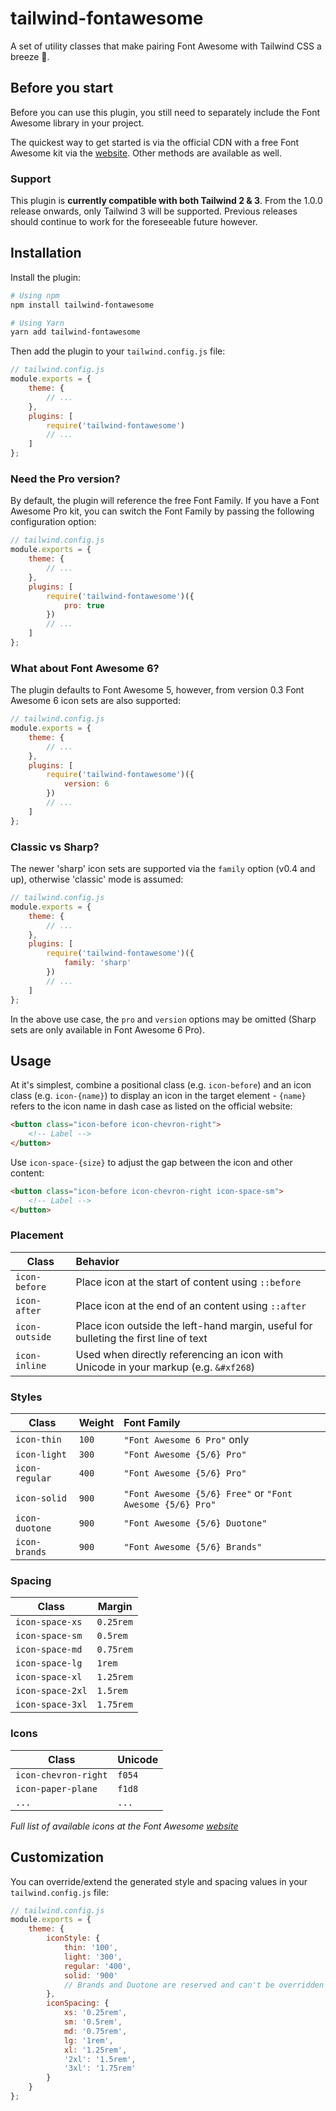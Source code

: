 # tailwind-fontawesome

A set of utility classes that make pairing Font Awesome with Tailwind CSS a breeze 💨.

## Before you start

Before you can use this plugin, you still need to separately include the Font Awesome library in
your project.

The quickest way to get started is via the official CDN with a free Font Awesome kit via the
[website](https://fontawesome.com/start). Other methods are available as well.

### Support

This plugin is **currently compatible with both Tailwind 2 & 3**. From the 1.0.0 release onwards,
only Tailwind 3 will be supported. Previous releases should continue to work for the foreseeable
future however.

## Installation

Install the plugin:

```sh
# Using npm
npm install tailwind-fontawesome

# Using Yarn
yarn add tailwind-fontawesome
```

Then add the plugin to your `tailwind.config.js` file:

```js
// tailwind.config.js
module.exports = {
    theme: {
        // ...
    },
    plugins: [
        require('tailwind-fontawesome')
        // ...
    ]
};
```

### Need the Pro version?

By default, the plugin will reference the free Font Family. If you have a Font Awesome Pro kit, you
can switch the Font Family by passing the following configuration option:

```js
// tailwind.config.js
module.exports = {
    theme: {
        // ...
    },
    plugins: [
        require('tailwind-fontawesome')({
            pro: true
        })
        // ...
    ]
};
```

### What about Font Awesome 6?

The plugin defaults to Font Awesome 5, however, from version 0.3 Font Awesome 6 icon sets are also
supported:

```js
// tailwind.config.js
module.exports = {
    theme: {
        // ...
    },
    plugins: [
        require('tailwind-fontawesome')({
            version: 6
        })
        // ...
    ]
};
```

### Classic vs Sharp?

The newer 'sharp' icon sets are supported via the `family` option (v0.4 and up), otherwise 'classic'
mode is assumed:

```js
// tailwind.config.js
module.exports = {
    theme: {
        // ...
    },
    plugins: [
        require('tailwind-fontawesome')({
            family: 'sharp'
        })
        // ...
    ]
};
```

In the above use case, the `pro` and `version` options may be omitted (Sharp sets are only available
in Font Awesome 6 Pro).

## Usage

At it's simplest, combine a positional class (e.g. `icon-before`) and an icon class (e.g.
`icon-{name}`) to display an icon in the target element - `{name}` refers to the icon name in dash
case as listed on the official website:

```html
<button class="icon-before icon-chevron-right">
    <!-- Label -->
</button>
```

Use `icon-space-{size}` to adjust the gap between the icon and other content:

```html
<button class="icon-before icon-chevron-right icon-space-sm">
    <!-- Label -->
</button>
```

### Placement

| Class          | Behavior                                                                             |
| -------------- | :----------------------------------------------------------------------------------- |
| `icon-before`  | Place icon at the start of content using `::before`                                  |
| `icon-after`   | Place icon at the end of an content using `::after`                                  |
| `icon-outside` | Place icon outside the left-hand margin, useful for bulleting the first line of text |
| `icon-inline`  | Used when directly referencing an icon with Unicode in your markup (e.g. `&#xf268`)  |

### Styles

| Class          | Weight | Font Family                                               |
| -------------- | ------ | :-------------------------------------------------------- |
| `icon-thin`    | `100`  | `"Font Awesome 6 Pro"` only                               |
| `icon-light`   | `300`  | `"Font Awesome {5/6} Pro"`                                |
| `icon-regular` | `400`  | `"Font Awesome {5/6} Pro"`                                |
| `icon-solid`   | `900`  | `"Font Awesome {5/6} Free"` or `"Font Awesome {5/6} Pro"` |
| `icon-duotone` | `900`  | `"Font Awesome {5/6} Duotone"`                            |
| `icon-brands`  | `900`  | `"Font Awesome {5/6} Brands"`                             |

### Spacing

| Class            | Margin    |
| ---------------- | --------- |
| `icon-space-xs`  | `0.25rem` |
| `icon-space-sm`  | `0.5rem`  |
| `icon-space-md`  | `0.75rem` |
| `icon-space-lg`  | `1rem`    |
| `icon-space-xl`  | `1.25rem` |
| `icon-space-2xl` | `1.5rem`  |
| `icon-space-3xl` | `1.75rem` |

### Icons

| Class                | Unicode |
| -------------------- | ------- |
| `icon-chevron-right` | `f054`  |
| `icon-paper-plane`   | `f1d8`  |
| `...`                | `...`   |

_Full list of available icons at the Font Awesome [website](https://fontawesome.com/icons)_

## Customization

You can override/extend the generated style and spacing values in your `tailwind.config.js` file:

```js
// tailwind.config.js
module.exports = {
    theme: {
        iconStyle: {
            thin: '100',
            light: '300',
            regular: '400',
            solid: '900'
            // Brands and Duotone are reserved and can't be overridden
        },
        iconSpacing: {
            xs: '0.25rem',
            sm: '0.5rem',
            md: '0.75rem',
            lg: '1rem',
            xl: '1.25rem',
            '2xl': '1.5rem',
            '3xl': '1.75rem'
        }
    }
};
```

